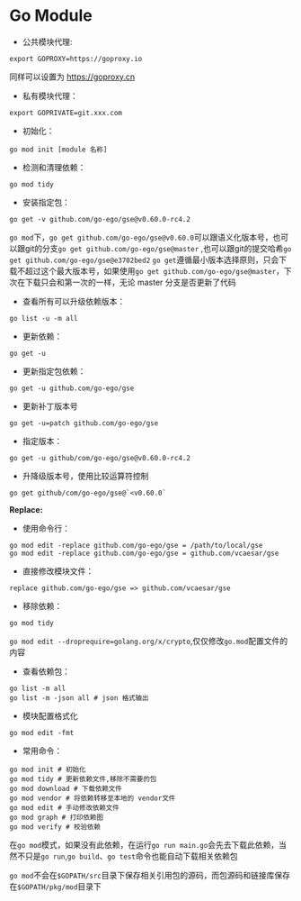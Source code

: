 # Go Module

* 公共模块代理:

```shell
export GOPROXY=https://goproxy.io  
```

同样可以设置为 https://goproxy.cn

* 私有模块代理：

```shell
export GOPRIVATE=git.xxx.com
```

* 初始化：

```shell
go mod init [module 名称]
```

* 检测和清理依赖：

```shell
go mod tidy
```

* 安装指定包：

```shell
go get -v github.com/go-ego/gse@v0.60.0-rc4.2
```

`go mod`下，`go get github.com/go-ego/gse@v0.60.0`可以跟语义化版本号，也可以跟git的分支`go get github.com/go-ego/gse@master`
,也可以跟git的提交哈希`go get github.com/go-ego/gse@e3702bed2`
`go get`遵循最小版本选择原则，只会下载不超过这个最大版本号，如果使用`go get github.com/go-ego/gse@master`，下次在下载只会和第一次的一样，无论 master 分支是否更新了代码

* 查看所有可以升级依赖版本：

```shell
go list -u -m all
```

* 更新依赖：

```shell
go get -u
```

* 更新指定包依赖：

```shell
go get -u github.com/go-ego/gse
```

* 更新补丁版本号

```shell
go get -u=patch github.com/go-ego/gse
```

* 指定版本：

```shell
go get -u github/com/go-ego/gse@v0.60.0-rc4.2
```

* 升降级版本号，使用比较运算符控制

```shell
go get github/com/go-ego/gse@`<v0.60.0`
```

**Replace:**

* 使用命令行：

```shell
go mod edit -replace github.com/go-ego/gse = /path/to/local/gse
go mod edit -replace github.com/go-ego/gse = github.com/vcaesar/gse
```

* 直接修改模块文件：

```shell
replace github.com/go-ego/gse => github.com/vcaesar/gse
```

* 移除依赖：

```shell
go mod tidy
```

`go mod edit --droprequire=golang.org/x/crypto`,仅仅修改`go.mod`配置文件的内容

* 查看依赖包：

```shell
go list -m all
go list -m -json all # json 格式输出
```

* 模块配置格式化

```shell
go mod edit -fmt
```

* 常用命令：

```shell
go mod init # 初始化
go mod tidy # 更新依赖文件,移除不需要的包
go mod download # 下载依赖文件
go mod vendor # 将依赖转移至本地的 vendor文件
go mod edit # 手动修改依赖文件
go mod graph # 打印依赖图
go mod verify # 校验依赖
```

在`go mod`模式，如果没有此依赖，在运行`go run main.go`会先去下载此依赖，当然不只是`go run`,`go build`、`go test`命令也能自动下载相关依赖包

`go mod`不会在`$GOPATH/src`目录下保存相关引用包的源码，而包源码和链接库保存在`$GOPATH/pkg/mod`目录下